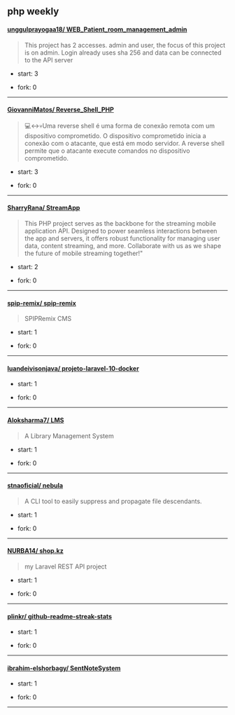 ## php weekly

#### [unggulprayogaa18/ WEB_Patient_room_management_admin](https://github.com/unggulprayogaa18/WEB_Patient_room_management_admin)
>  This project has 2 accesses. admin and user, the focus of this project is on admin. Login already uses sha 256 and data can be connected to the API server
+ start: 3
+ fork: 0
---
#### [GiovanniMatos/ Reverse_Shell_PHP](https://github.com/GiovanniMatos/Reverse_Shell_PHP)
>  💻↔💀Uma reverse shell é uma forma de conexão remota com um dispositivo comprometido. O dispositivo comprometido inicia a conexão com o atacante, que está em modo servidor. A reverse shell permite que o atacante execute comandos no dispositivo comprometido.
+ start: 3
+ fork: 0
---
#### [SharryRana/ StreamApp](https://github.com/SharryRana/StreamApp)
>  This PHP project serves as the backbone for the streaming mobile application API. Designed to power seamless interactions between the app and servers, it offers robust functionality for managing user data, content streaming, and more. Collaborate with us as we shape the future of mobile streaming together!"
+ start: 2
+ fork: 0
---
#### [spip-remix/ spip-remix](https://github.com/spip-remix/spip-remix)
>  SPIPRemix CMS
+ start: 1
+ fork: 0
---
#### [luandeivisonjava/ projeto-laravel-10-docker](https://github.com/luandeivisonjava/projeto-laravel-10-docker)
>  
+ start: 1
+ fork: 0
---
#### [Aloksharma7/ LMS](https://github.com/Aloksharma7/LMS)
>  A Library Management System
+ start: 1
+ fork: 0
---
#### [stnaoficial/ nebula](https://github.com/stnaoficial/nebula)
>  A CLI tool to easily suppress and propagate file descendants.
+ start: 1
+ fork: 0
---
#### [NURBA14/ shop.kz](https://github.com/NURBA14/shop.kz)
>  my Laravel REST API project
+ start: 1
+ fork: 0
---
#### [plinkr/ github-readme-streak-stats](https://github.com/plinkr/github-readme-streak-stats)
>  
+ start: 1
+ fork: 0
---
#### [ibrahim-elshorbagy/ SentNoteSystem](https://github.com/ibrahim-elshorbagy/SentNoteSystem)
>  
+ start: 1
+ fork: 0
---
